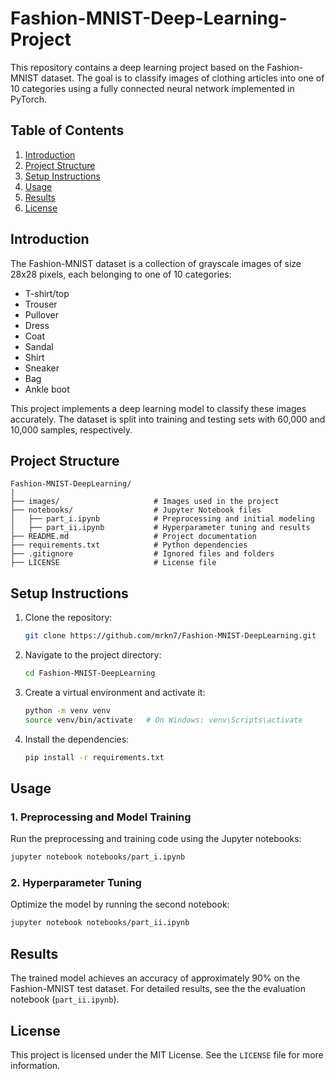 # Fashion-MNIST-Deep-Learning-Project

This repository contains a deep learning project based on the Fashion-MNIST dataset. The goal is to classify images of clothing articles into one of 10 categories using a fully connected neural network implemented in PyTorch.

## Table of Contents
1. [Introduction](#introduction)
2. [Project Structure](#project-structure)
3. [Setup Instructions](#setup-instructions)
4. [Usage](#usage)
5. [Results](#results)
6. [License](#license)

## Introduction
The Fashion-MNIST dataset is a collection of grayscale images of size 28x28 pixels, each belonging to one of 10 categories:
- T-shirt/top
- Trouser
- Pullover
- Dress
- Coat
- Sandal
- Shirt
- Sneaker
- Bag
- Ankle boot

This project implements a deep learning model to classify these images accurately. The dataset is split into training and testing sets with 60,000 and 10,000 samples, respectively.

## Project Structure
```
Fashion-MNIST-DeepLearning/
|
├── images/                     # Images used in the project
├── notebooks/                  # Jupyter Notebook files
│   ├── part_i.ipynb            # Preprocessing and initial modeling
│   ├── part_ii.ipynb           # Hyperparameter tuning and results
├── README.md                   # Project documentation
├── requirements.txt            # Python dependencies
├── .gitignore                  # Ignored files and folders
├── LICENSE                     # License file
```

## Setup Instructions
1. Clone the repository:
    ```bash
    git clone https://github.com/mrkn7/Fashion-MNIST-DeepLearning.git
    ```
2. Navigate to the project directory:
    ```bash
    cd Fashion-MNIST-DeepLearning
    ```
3. Create a virtual environment and activate it:
    ```bash
    python -m venv venv
    source venv/bin/activate   # On Windows: venv\Scripts\activate
    ```
4. Install the dependencies:
    ```bash
    pip install -r requirements.txt
    ```

## Usage

### 1. Preprocessing and Model Training
Run the preprocessing and training code using the Jupyter notebooks:
```bash
jupyter notebook notebooks/part_i.ipynb
```

### 2. Hyperparameter Tuning
Optimize the model by running the second notebook:
```bash
jupyter notebook notebooks/part_ii.ipynb
```

## Results
The trained model achieves an accuracy of approximately 90% on the Fashion-MNIST test dataset. For detailed results, see the the evaluation notebook (`part_ii.ipynb`).

## License
This project is licensed under the MIT License. See the `LICENSE` file for more information.

